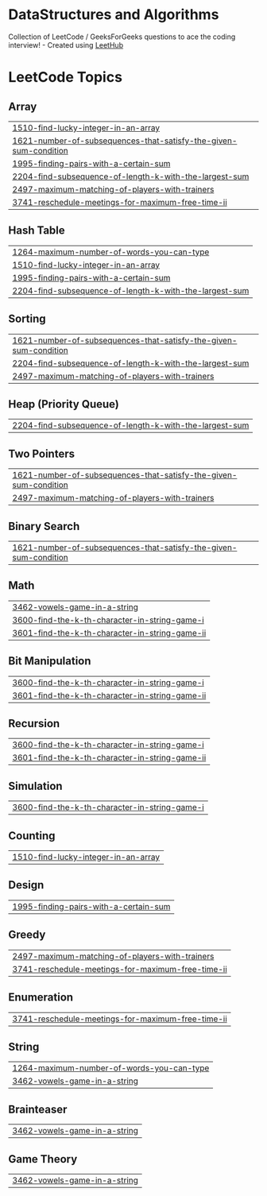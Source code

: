 # DataStructures and Algorithms
Collection of LeetCode / GeeksForGeeks questions to ace the coding interview! - Created using [LeetHub](https://github.com/QasimWani/LeetHub)

<!---LeetCode Topics Start-->
# LeetCode Topics
## Array
|  |
| ------- |
| [1510-find-lucky-integer-in-an-array](https://github.com/vipbhardwaj/LeetCode/tree/master/1510-find-lucky-integer-in-an-array) |
| [1621-number-of-subsequences-that-satisfy-the-given-sum-condition](https://github.com/vipbhardwaj/LeetCode/tree/master/1621-number-of-subsequences-that-satisfy-the-given-sum-condition) |
| [1995-finding-pairs-with-a-certain-sum](https://github.com/vipbhardwaj/LeetCode/tree/master/1995-finding-pairs-with-a-certain-sum) |
| [2204-find-subsequence-of-length-k-with-the-largest-sum](https://github.com/vipbhardwaj/LeetCode/tree/master/2204-find-subsequence-of-length-k-with-the-largest-sum) |
| [2497-maximum-matching-of-players-with-trainers](https://github.com/vipbhardwaj/LeetCode/tree/master/2497-maximum-matching-of-players-with-trainers) |
| [3741-reschedule-meetings-for-maximum-free-time-ii](https://github.com/vipbhardwaj/LeetCode/tree/master/3741-reschedule-meetings-for-maximum-free-time-ii) |
## Hash Table
|  |
| ------- |
| [1264-maximum-number-of-words-you-can-type](https://github.com/vipbhardwaj/LeetCode/tree/master/1264-maximum-number-of-words-you-can-type) |
| [1510-find-lucky-integer-in-an-array](https://github.com/vipbhardwaj/LeetCode/tree/master/1510-find-lucky-integer-in-an-array) |
| [1995-finding-pairs-with-a-certain-sum](https://github.com/vipbhardwaj/LeetCode/tree/master/1995-finding-pairs-with-a-certain-sum) |
| [2204-find-subsequence-of-length-k-with-the-largest-sum](https://github.com/vipbhardwaj/LeetCode/tree/master/2204-find-subsequence-of-length-k-with-the-largest-sum) |
## Sorting
|  |
| ------- |
| [1621-number-of-subsequences-that-satisfy-the-given-sum-condition](https://github.com/vipbhardwaj/LeetCode/tree/master/1621-number-of-subsequences-that-satisfy-the-given-sum-condition) |
| [2204-find-subsequence-of-length-k-with-the-largest-sum](https://github.com/vipbhardwaj/LeetCode/tree/master/2204-find-subsequence-of-length-k-with-the-largest-sum) |
| [2497-maximum-matching-of-players-with-trainers](https://github.com/vipbhardwaj/LeetCode/tree/master/2497-maximum-matching-of-players-with-trainers) |
## Heap (Priority Queue)
|  |
| ------- |
| [2204-find-subsequence-of-length-k-with-the-largest-sum](https://github.com/vipbhardwaj/LeetCode/tree/master/2204-find-subsequence-of-length-k-with-the-largest-sum) |
## Two Pointers
|  |
| ------- |
| [1621-number-of-subsequences-that-satisfy-the-given-sum-condition](https://github.com/vipbhardwaj/LeetCode/tree/master/1621-number-of-subsequences-that-satisfy-the-given-sum-condition) |
| [2497-maximum-matching-of-players-with-trainers](https://github.com/vipbhardwaj/LeetCode/tree/master/2497-maximum-matching-of-players-with-trainers) |
## Binary Search
|  |
| ------- |
| [1621-number-of-subsequences-that-satisfy-the-given-sum-condition](https://github.com/vipbhardwaj/LeetCode/tree/master/1621-number-of-subsequences-that-satisfy-the-given-sum-condition) |
## Math
|  |
| ------- |
| [3462-vowels-game-in-a-string](https://github.com/vipbhardwaj/LeetCode/tree/master/3462-vowels-game-in-a-string) |
| [3600-find-the-k-th-character-in-string-game-i](https://github.com/vipbhardwaj/LeetCode/tree/master/3600-find-the-k-th-character-in-string-game-i) |
| [3601-find-the-k-th-character-in-string-game-ii](https://github.com/vipbhardwaj/LeetCode/tree/master/3601-find-the-k-th-character-in-string-game-ii) |
## Bit Manipulation
|  |
| ------- |
| [3600-find-the-k-th-character-in-string-game-i](https://github.com/vipbhardwaj/LeetCode/tree/master/3600-find-the-k-th-character-in-string-game-i) |
| [3601-find-the-k-th-character-in-string-game-ii](https://github.com/vipbhardwaj/LeetCode/tree/master/3601-find-the-k-th-character-in-string-game-ii) |
## Recursion
|  |
| ------- |
| [3600-find-the-k-th-character-in-string-game-i](https://github.com/vipbhardwaj/LeetCode/tree/master/3600-find-the-k-th-character-in-string-game-i) |
| [3601-find-the-k-th-character-in-string-game-ii](https://github.com/vipbhardwaj/LeetCode/tree/master/3601-find-the-k-th-character-in-string-game-ii) |
## Simulation
|  |
| ------- |
| [3600-find-the-k-th-character-in-string-game-i](https://github.com/vipbhardwaj/LeetCode/tree/master/3600-find-the-k-th-character-in-string-game-i) |
## Counting
|  |
| ------- |
| [1510-find-lucky-integer-in-an-array](https://github.com/vipbhardwaj/LeetCode/tree/master/1510-find-lucky-integer-in-an-array) |
## Design
|  |
| ------- |
| [1995-finding-pairs-with-a-certain-sum](https://github.com/vipbhardwaj/LeetCode/tree/master/1995-finding-pairs-with-a-certain-sum) |
## Greedy
|  |
| ------- |
| [2497-maximum-matching-of-players-with-trainers](https://github.com/vipbhardwaj/LeetCode/tree/master/2497-maximum-matching-of-players-with-trainers) |
| [3741-reschedule-meetings-for-maximum-free-time-ii](https://github.com/vipbhardwaj/LeetCode/tree/master/3741-reschedule-meetings-for-maximum-free-time-ii) |
## Enumeration
|  |
| ------- |
| [3741-reschedule-meetings-for-maximum-free-time-ii](https://github.com/vipbhardwaj/LeetCode/tree/master/3741-reschedule-meetings-for-maximum-free-time-ii) |
## String
|  |
| ------- |
| [1264-maximum-number-of-words-you-can-type](https://github.com/vipbhardwaj/LeetCode/tree/master/1264-maximum-number-of-words-you-can-type) |
| [3462-vowels-game-in-a-string](https://github.com/vipbhardwaj/LeetCode/tree/master/3462-vowels-game-in-a-string) |
## Brainteaser
|  |
| ------- |
| [3462-vowels-game-in-a-string](https://github.com/vipbhardwaj/LeetCode/tree/master/3462-vowels-game-in-a-string) |
## Game Theory
|  |
| ------- |
| [3462-vowels-game-in-a-string](https://github.com/vipbhardwaj/LeetCode/tree/master/3462-vowels-game-in-a-string) |
<!---LeetCode Topics End-->